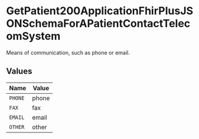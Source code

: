 # GetPatient200ApplicationFhirPlusJSONSchemaForAPatientContactTelecomSystem

Means of communication, such as phone or email.


## Values

| Name    | Value   |
| ------- | ------- |
| `PHONE` | phone   |
| `FAX`   | fax     |
| `EMAIL` | email   |
| `OTHER` | other   |